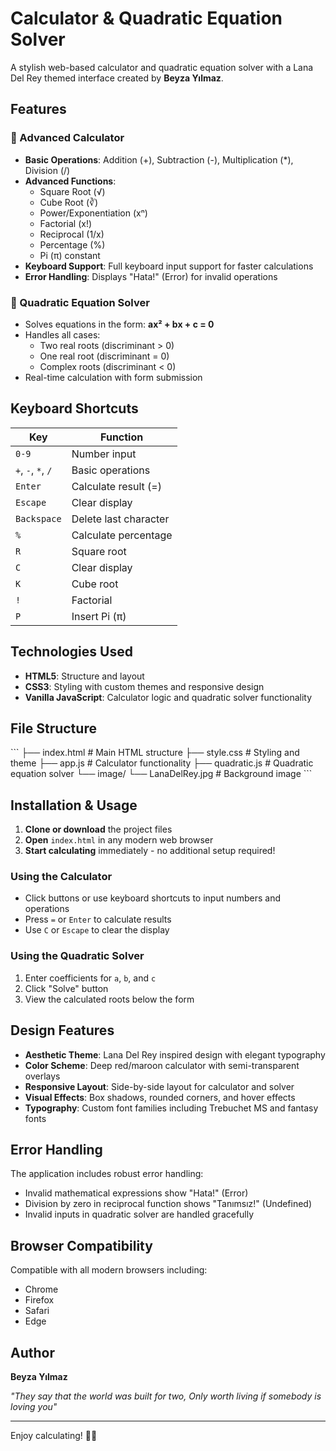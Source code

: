 # Calculator & Quadratic Equation Solver

A stylish web-based calculator and quadratic equation solver with a Lana Del Rey themed interface created by **Beyza Yılmaz**.



## Features

### 🧮 Advanced Calculator
- **Basic Operations**: Addition (+), Subtraction (-), Multiplication (*), Division (/)
- **Advanced Functions**:
  - Square Root (√)
  - Cube Root (∛)
  - Power/Exponentiation (xⁿ)
  - Factorial (x!)
  - Reciprocal (1/x)
  - Percentage (%)
  - Pi (π) constant
- **Keyboard Support**: Full keyboard input support for faster calculations
- **Error Handling**: Displays "Hata!" (Error) for invalid operations

### 📐 Quadratic Equation Solver
- Solves equations in the form: **ax² + bx + c = 0**
- Handles all cases:
  - Two real roots (discriminant > 0)
  - One real root (discriminant = 0)
  - Complex roots (discriminant < 0)
- Real-time calculation with form submission

## Keyboard Shortcuts

| Key | Function |
|-----|----------|
| `0-9` | Number input |
| `+`, `-`, `*`, `/` | Basic operations |
| `Enter` | Calculate result (=) |
| `Escape` | Clear display |
| `Backspace` | Delete last character |
| `%` | Calculate percentage |
| `R` | Square root |
| `C` | Clear display |
| `K` | Cube root |
| `!` | Factorial |
| `P` | Insert Pi (π) |

## Technologies Used

- **HTML5**: Structure and layout
- **CSS3**: Styling with custom themes and responsive design
- **Vanilla JavaScript**: Calculator logic and quadratic solver functionality

## File Structure

\`\`\`
├── index.html          # Main HTML structure
├── style.css           # Styling and theme
├── app.js             # Calculator functionality
├── quadratic.js       # Quadratic equation solver
└── image/
    └── LanaDelRey.jpg # Background image
\`\`\`

## Installation & Usage

1. **Clone or download** the project files
2. **Open** `index.html` in any modern web browser
3. **Start calculating** immediately - no additional setup required!

### Using the Calculator
- Click buttons or use keyboard shortcuts to input numbers and operations
- Press `=` or `Enter` to calculate results
- Use `C` or `Escape` to clear the display

### Using the Quadratic Solver
1. Enter coefficients for `a`, `b`, and `c`
2. Click "Solve" button
3. View the calculated roots below the form

## Design Features

- **Aesthetic Theme**: Lana Del Rey inspired design with elegant typography
- **Color Scheme**: Deep red/maroon calculator with semi-transparent overlays
- **Responsive Layout**: Side-by-side layout for calculator and solver
- **Visual Effects**: Box shadows, rounded corners, and hover effects
- **Typography**: Custom font families including Trebuchet MS and fantasy fonts

## Error Handling

The application includes robust error handling:
- Invalid mathematical expressions show "Hata!" (Error)
- Division by zero in reciprocal function shows "Tanımsız!" (Undefined)
- Invalid inputs in quadratic solver are handled gracefully

## Browser Compatibility

Compatible with all modern browsers including:
- Chrome
- Firefox
- Safari
- Edge

## Author

**Beyza Yılmaz**

*"They say that the world was built for two, Only worth living if somebody is loving you"*

---

Enjoy calculating! 🎵✨
